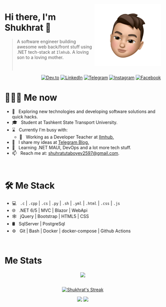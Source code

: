 <a href="https://t.me/shukhratutaboev"><img src="memoji.png" align="right" height="200"/></a>

# Hi there, I'm Shukhrat 👋

> A software engineer building awesome web back/front stuff using .NET tech-stack at `Ilmhub`. A loving son to a loving mother.
<br/><br/><br/>

<p align="end">
<a href="https://dev.to/shukhratutaboev"><img alt="Dev.to" src="https://img.shields.io/badge/Dev.to-gray?style=flat-square&logo=dev-to"></a>
<a href="https://www.linkedin.com/in/shukhrat-utaboev-292356217"><img alt="LinkedIn" src="https://img.shields.io/badge/LinkedIn-gray?style=flat-square&logo=linkedin"></a>
<a href="https://t.me/shukhratutaboev"><img alt="Telegram" src="https://img.shields.io/badge/telegram-gray?style=flat-square&logo=telegram"></a>
<a href="https://instagram.com/shukhratutaboev"><img alt="Instagram" src="https://img.shields.io/badge/instagram-gray?style=flat-square&logo=instagram"></a>
<a href="https://facebook.com/shukhratutaboev"><img alt="Facebook" src="https://img.shields.io/badge/facebook-gray?style=flat-square&logo=facebook"></a>
</p>

<h1> 👨🏻‍💻 Me now </h1>

- 🤔 &nbsp; Exploring new technologies and developing software solutions and quick hacks.
- 🎓 &nbsp; Student at Tashkent State Transport University.
- ⌛️ &nbsp; Currently I'm busy with:
  - 💼 &nbsp; Working as a Developer Teacher at [Ilmhub.](https://ilmhub.uz)
- 📝 &nbsp; I share my ideas at [Telegram Blog.](https://t.me/shukhratutaboev)
- 🌱 &nbsp; Learning .NET MAUI, DevOps and a lot more tech stuff.
- 📫 &nbsp; Reach me at: shuhratutaboyev2597@gmail.com.

<br/>

<h1>🛠 Me Stack</h1>

- 💻 &nbsp; `.c` | `.cpp` | `.cs` | `.py` | `.sh` | `.yml` | `.html` | `.css` | `.js`
- 🌐 &nbsp; .NET 6/5 | MVC | Blazor | WebApi
- 🕸 &nbsp; jQuery | Bootstrap | HTML5 | CSS
- 🛢 &nbsp; SqlServer | PostgreSql
- ⚙️ &nbsp; Git | Bash | Docker | docker-compose | Github Actions

<br/>

<h1>Me Stats</h1>

<div align="center">
<a href="">
  <img align="center" src="https://github-readme-stats.vercel.app/api?username=shukhratutaboev&count_private=true&include_all_commits=true&show_icons=true&title_color=007bff&text_color=e7e7e7&icon_color=007bff&bg_color=171c28" />
<a />
<div>
 <br/>

[![Shukhrat's Streak](https://github-readme-streak-stats.herokuapp.com?user=shukhratutaboev&theme=dark&date_format=M%20j%5B%2C%20Y%5D&border=FFFFFF&ring=3722DD)](https://git.io/streak-stats)

[![](https://komarev.com/ghpvc/?username=shukhratutaboev&color=orange&label=Profile%20Views)](https://github.com/shukhratutaboev/shukhratutaboev)
[![](https://img.shields.io/github/followers/shukhratutaboev?label=GitHub%20Followers)](https://github.com/shukhratutaboev)

<!--
**shukhratutaboev/shukhratutaboev** is a ✨ _special_ ✨ repository because its `README.md` (this file) appears on your GitHub profile.

Here are some ideas to get you started:

- 🔭 I’m currently working on ...
- 🌱 I’m currently learning ...
- 👯 I’m looking to collaborate on ...
- 🤔 I’m looking for help with ...
- 💬 Ask me about ...
- 📫 How to reach me: ...
- 😄 Pronouns: ...
- ⚡ Fun fact: ...
-->
